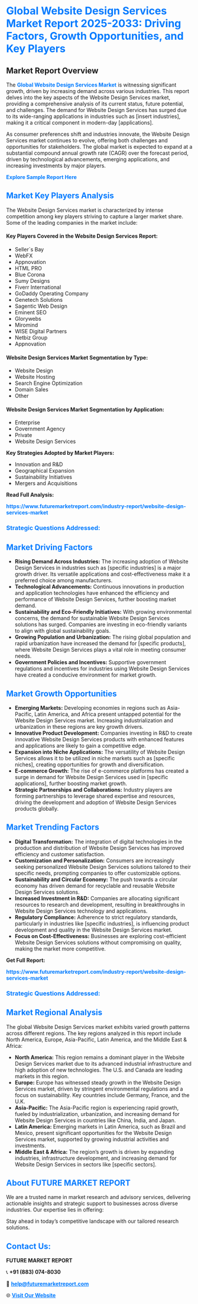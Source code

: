 <h1 style="color: #007BFF;">Global Website Design Services Market Report 2025-2033: Driving Factors, Growth Opportunities, and Key Players</h1>

<section id="overview">
<h2>Market Report Overview</h2>
<p>The <a href="https://www.futuremarketreport.com/industry-report/website-design-services-market" style="color: #007BFF; text-decoration: none;"><strong>Global Website Design Services Market</strong></a> is witnessing significant growth, driven by increasing demand across various industries. This report delves into the key aspects of the Website Design Services market, providing a comprehensive analysis of its current status, future potential, and challenges. The demand for Website Design Services has surged due to its wide-ranging applications in industries such as [insert industries], making it a critical component in modern-day [applications].</p>
<p>As consumer preferences shift and industries innovate, the Website Design Services market continues to evolve, offering both challenges and opportunities for stakeholders. The global market is expected to expand at a substantial compound annual growth rate (CAGR) over the forecast period, driven by technological advancements, emerging applications, and increasing investments by major players.</p>
</section>

<section id="overview">
<p><a href="https://www.futuremarketreport.com/request-sample/reportId=121252" style="color: #007BFF; text-decoration: none;"><strong>Explore Sample Report Here</strong></a></p>
</section>

<section id="key-players">
<h2 style="color: #007BFF;">Market Key Players Analysis</h2>
<p>The Website Design Services market is characterized by intense competition among key players striving to capture a larger market share. Some of the leading companies in the market include:</p>
<h4>Key Players Covered in the Website Design Services Report:</h4>
<ul><li>Seller`s Bay</li><li>WebFX</li><li>Appnovation</li><li>HTML PRO</li><li>Blue Corona</li><li>Sumy Designs</li><li>Fiverr International</li><li>GoDaddy Operating Company</li><li>Genetech Solutions</li><li>Sagentic Web Design</li><li>Eminent SEO</li><li>Glorywebs</li><li>Miromind</li><li>WISE Digital Partners</li><li>Netbiz Group</li><li>Appnovation</li></ul>
<h4>Website Design Services Market Segmentation by Type:</h4>
<ul><li>Website Design</li><li>Website Hosting</li><li>Search Engine Optimization</li><li>Domain Sales</li><li>Other</li></ul>

<h4>Website Design Services Market Segmentation by Application:</h4>
<ul><li>Enterprise</li><li>Government Agency</li><li>Private</li><li>Website Design Services</li></ul>
<p><strong>Key Strategies Adopted by Market Players:</strong></p>
<ul>
<li>Innovation and R&D</li>
<li>Geographical Expansion</li>
<li>Sustainability Initiatives</li>
<li>Mergers and Acquisitions</li>
</ul>
</section>

<section>
<p><strong>Read Full Analysis: </strong></p><a href="https://www.futuremarketreport.com/industry-report/website-design-services-market" style="color: #007BFF; text-decoration: none;"><strong>https://www.futuremarketreport.com/industry-report/website-design-services-market</strong></a>
<h3 style="color: #007BFF;">Strategic Questions Addressed:</h3>
</section>

<section id="driving-factors">
<h2 style="color: #007BFF;">Market Driving Factors</h2>
<ul>
<li><strong>Rising Demand Across Industries:</strong> The increasing adoption of Website Design Services in industries such as [specific industries] is a major growth driver. Its versatile applications and cost-effectiveness make it a preferred choice among manufacturers.</li>
<li><strong>Technological Advancements:</strong> Continuous innovations in production and application technologies have enhanced the efficiency and performance of Website Design Services, further boosting market demand.</li>
<li><strong>Sustainability and Eco-Friendly Initiatives:</strong> With growing environmental concerns, the demand for sustainable Website Design Services solutions has surged. Companies are investing in eco-friendly variants to align with global sustainability goals.</li>
<li><strong>Growing Population and Urbanization:</strong> The rising global population and rapid urbanization have increased the demand for [specific products], where Website Design Services plays a vital role in meeting consumer needs.</li>
<li><strong>Government Policies and Incentives:</strong> Supportive government regulations and incentives for industries using Website Design Services have created a conducive environment for market growth.</li>
</ul>
</section>

<section id="growth-opportunities">
<h2 style="color: #007BFF;">Market Growth Opportunities</h2>
<ul>
<li><strong>Emerging Markets:</strong> Developing economies in regions such as Asia-Pacific, Latin America, and Africa present untapped potential for the Website Design Services market. Increasing industrialization and urbanization in these regions are key growth drivers.</li>
<li><strong>Innovative Product Development:</strong> Companies investing in R&D to create innovative Website Design Services products with enhanced features and applications are likely to gain a competitive edge.</li>
<li><strong>Expansion into Niche Applications:</strong> The versatility of Website Design Services allows it to be utilized in niche markets such as [specific niches], creating opportunities for growth and diversification.</li>
<li><strong>E-commerce Growth:</strong> The rise of e-commerce platforms has created a surge in demand for Website Design Services used in [specific applications], further boosting market growth.</li>
<li><strong>Strategic Partnerships and Collaborations:</strong> Industry players are forming partnerships to leverage shared expertise and resources, driving the development and adoption of Website Design Services products globally.</li>
</ul>
</section>

<section id="trending-factors">
<h2 style="color: #007BFF;">Market Trending Factors</h2>
<ul>
<li><strong>Digital Transformation:</strong> The integration of digital technologies in the production and distribution of Website Design Services has improved efficiency and customer satisfaction.</li>
<li><strong>Customization and Personalization:</strong> Consumers are increasingly seeking personalized Website Design Services solutions tailored to their specific needs, prompting companies to offer customizable options.</li>
<li><strong>Sustainability and Circular Economy:</strong> The push towards a circular economy has driven demand for recyclable and reusable Website Design Services solutions.</li>
<li><strong>Increased Investment in R&D:</strong> Companies are allocating significant resources to research and development, resulting in breakthroughs in Website Design Services technology and applications.</li>
<li><strong>Regulatory Compliance:</strong> Adherence to strict regulatory standards, particularly in industries like [specific industries], is influencing product development and quality in the Website Design Services market.</li>
<li><strong>Focus on Cost-Effectiveness:</strong> Businesses are exploring cost-efficient Website Design Services solutions without compromising on quality, making the market more competitive.</li>
</ul>
</section>

<section>
<p><strong>Get Full Report: </strong></p><a href="https://www.futuremarketreport.com/industry-report/website-design-services-market" style="color: #007BFF; text-decoration: none;"><strong>https://www.futuremarketreport.com/industry-report/website-design-services-market</strong></a>
<h3 style="color: #007BFF;">Strategic Questions Addressed:</h3>
</section>


<section id="regional-analysis">
<h2 style="color: #007BFF;">Market Regional Analysis</h2>
<p>The global Website Design Services market exhibits varied growth patterns across different regions. The key regions analyzed in this report include North America, Europe, Asia-Pacific, Latin America, and the Middle East & Africa:</p>
<ul>
<li><strong>North America:</strong> This region remains a dominant player in the Website Design Services market due to its advanced industrial infrastructure and high adoption of new technologies. The U.S. and Canada are leading markets in this region.</li>
<li><strong>Europe:</strong> Europe has witnessed steady growth in the Website Design Services market, driven by stringent environmental regulations and a focus on sustainability. Key countries include Germany, France, and the U.K.</li>
<li><strong>Asia-Pacific:</strong> The Asia-Pacific region is experiencing rapid growth, fueled by industrialization, urbanization, and increasing demand for Website Design Services in countries like China, India, and Japan.</li>
<li><strong>Latin America:</strong> Emerging markets in Latin America, such as Brazil and Mexico, present significant opportunities for the Website Design Services market, supported by growing industrial activities and investments.</li>
<li><strong>Middle East & Africa:</strong> The region’s growth is driven by expanding industries, infrastructure development, and increasing demand for Website Design Services in sectors like [specific sectors].</li>
</ul>
</section>

<footer>
<h2 style="color: #007BFF;">About FUTURE MARKET REPORT</h2>
<p>We are a trusted name in market research and advisory services, delivering actionable insights and strategic support to businesses across diverse industries. Our expertise lies in offering:</p>

<p>Stay ahead in today’s competitive landscape with our tailored research solutions.</p>

<h2 style="color: #007BFF;">Contact Us:</h2>
<p><strong>FUTURE MARKET REPORT</strong></p>
<p>📞 <strong>+91 (883) 074-8030</strong></p>
<p>📧 <strong><a href="mailto:help@futuremarketreport.com" style="color: #007BFF;">help@futuremarketreport.com</a></strong></p>
<p>🌐 <strong><a href="https://www.futuremarketreport.com/" style="color: #007BFF;">Visit Our Website</a></strong></p>
</footer>
